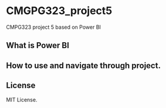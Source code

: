 # CMGPG323_project5
CMPG323 project 5 based on Power BI

## What is Power BI

## How to use and navigate through project.

## License
MIT License.
